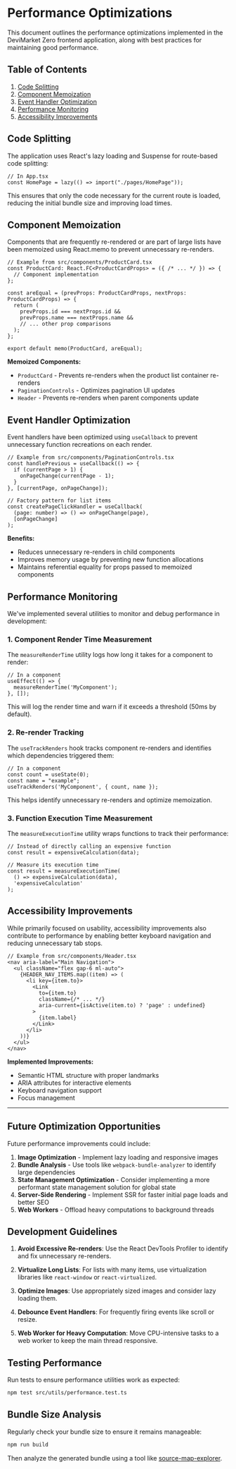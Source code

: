 # Performance Optimizations

This document outlines the performance optimizations implemented in the DeviMarket Zero frontend application, along with best practices for maintaining good performance.

## Table of Contents
1. [Code Splitting](#code-splitting)
2. [Component Memoization](#component-memoization)
3. [Event Handler Optimization](#event-handler-optimization)
4. [Performance Monitoring](#performance-monitoring)
5. [Accessibility Improvements](#accessibility-improvements)

## Code Splitting

The application uses React's lazy loading and Suspense for route-based code splitting:

```tsx
// In App.tsx
const HomePage = lazy(() => import("./pages/HomePage"));
```

This ensures that only the code necessary for the current route is loaded, reducing the initial bundle size and improving load times.

## Component Memoization

Components that are frequently re-rendered or are part of large lists have been memoized using React.memo to prevent unnecessary re-renders.

```tsx
// Example from src/components/ProductCard.tsx
const ProductCard: React.FC<ProductCardProps> = ({ /* ... */ }) => {
  // Component implementation
};

const areEqual = (prevProps: ProductCardProps, nextProps: ProductCardProps) => {
  return (
    prevProps.id === nextProps.id &&
    prevProps.name === nextProps.name &&
    // ... other prop comparisons
  );
};

export default memo(ProductCard, areEqual);
```

**Memoized Components:**
- `ProductCard` - Prevents re-renders when the product list container re-renders
- `PaginationControls` - Optimizes pagination UI updates
- `Header` - Prevents re-renders when parent components update

## Event Handler Optimization

Event handlers have been optimized using `useCallback` to prevent unnecessary function recreations on each render.

```tsx
// Example from src/components/PaginationControls.tsx
const handlePrevious = useCallback(() => {
  if (currentPage > 1) {
    onPageChange(currentPage - 1);
  }
}, [currentPage, onPageChange]);

// Factory pattern for list items
const createPageClickHandler = useCallback(
  (page: number) => () => onPageChange(page),
  [onPageChange]
);
```

**Benefits:**
- Reduces unnecessary re-renders in child components
- Improves memory usage by preventing new function allocations
- Maintains referential equality for props passed to memoized components

## Performance Monitoring

We've implemented several utilities to monitor and debug performance in development:

### 1. Component Render Time Measurement

The `measureRenderTime` utility logs how long it takes for a component to render:

```tsx
// In a component
useEffect(() => {
  measureRenderTime('MyComponent');
}, []);
```

This will log the render time and warn if it exceeds a threshold (50ms by default).

### 2. Re-render Tracking

The `useTrackRenders` hook tracks component re-renders and identifies which dependencies triggered them:

```tsx
// In a component
const count = useState(0);
const name = "example";
useTrackRenders('MyComponent', { count, name });
```

This helps identify unnecessary re-renders and optimize memoization.

### 3. Function Execution Time Measurement

The `measureExecutionTime` utility wraps functions to track their performance:

```tsx
// Instead of directly calling an expensive function
const result = expensiveCalculation(data);

// Measure its execution time
const result = measureExecutionTime(
  () => expensiveCalculation(data), 
  'expensiveCalculation'
);
```

## Accessibility Improvements

While primarily focused on usability, accessibility improvements also contribute to performance by enabling better keyboard navigation and reducing unnecessary tab stops.

```tsx
// Example from src/components/Header.tsx
<nav aria-label="Main Navigation">
  <ul className="flex gap-6 ml-auto">
    {HEADER_NAV_ITEMS.map((item) => (
      <li key={item.to}>
        <Link
          to={item.to}
          className={/* ... */}
          aria-current={isActive(item.to) ? 'page' : undefined}
        >
          {item.label}
        </Link>
      </li>
    ))}
  </ul>
</nav>
```

**Implemented Improvements:**
- Semantic HTML structure with proper landmarks
- ARIA attributes for interactive elements
- Keyboard navigation support
- Focus management

---

## Future Optimization Opportunities

Future performance improvements could include:

1. **Image Optimization** - Implement lazy loading and responsive images
2. **Bundle Analysis** - Use tools like `webpack-bundle-analyzer` to identify large dependencies
3. **State Management Optimization** - Consider implementing a more performant state management solution for global state
4. **Server-Side Rendering** - Implement SSR for faster initial page loads and better SEO
5. **Web Workers** - Offload heavy computations to background threads 

## Development Guidelines

1. **Avoid Excessive Re-renders**: Use the React DevTools Profiler to identify and fix unnecessary re-renders.

2. **Virtualize Long Lists**: For lists with many items, use virtualization libraries like `react-window` or `react-virtualized`.

3. **Optimize Images**: Use appropriately sized images and consider lazy loading them.

4. **Debounce Event Handlers**: For frequently firing events like scroll or resize.

5. **Web Worker for Heavy Computation**: Move CPU-intensive tasks to a web worker to keep the main thread responsive.

## Testing Performance

Run tests to ensure performance utilities work as expected:

```bash
npm test src/utils/performance.test.ts
```

## Bundle Size Analysis

Regularly check your bundle size to ensure it remains manageable:

```bash
npm run build
```

Then analyze the generated bundle using a tool like [source-map-explorer](https://github.com/danvk/source-map-explorer). 